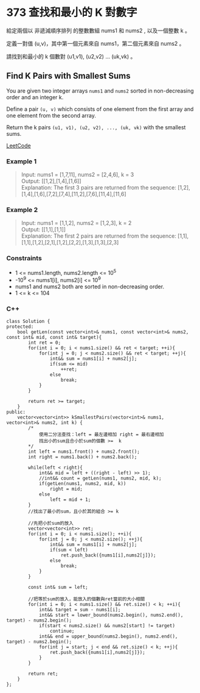 # 373 查找和最小的 K 對數字

給定兩個以 非遞減順序排列 的整數數組 nums1 和 nums2 , 以及一個整數 k 。

定義一對值 (u,v)，其中第一個元素來自 nums1，第二個元素來自 nums2 。

請找到和最小的 k 個數對 (u1,v1),  (u2,v2)  ...  (uk,vk) 。

##  Find K Pairs with Smallest Sums

You are given two integer arrays `nums1` and `nums2` sorted in non-decreasing order and an integer k.

Define a pair `(u, v)` which consists of one element from the first array and one element from the second array.

Return the k pairs `(u1, v1), (u2, v2), ..., (uk, vk)` with the smallest sums.

[LeetCode](https://leetcode.cn/problems/find-k-pairs-with-smallest-sums/)

### Example 1

> Input: nums1 = [1,7,11], nums2 = [2,4,6], k = 3  
Output: [[1,2],[1,4],[1,6]]  
Explanation: The first 3 pairs are returned from the sequence: [1,2],[1,4],[1,6],[7,2],[7,4],[11,2],[7,6],[11,4],[11,6]  

### Example 2

> Input: nums1 = [1,1,2], nums2 = [1,2,3], k = 2  
Output: [[1,1],[1,1]]  
Explanation: The first 2 pairs are returned from the sequence: [1,1],[1,1],[1,2],[2,1],[1,2],[2,2],[1,3],[1,3],[2,3]  


### Constraints

* 1 <= nums1.length, nums2.length <= 10<sup>5</sup>
* -10<sup>9</sup> <= nums1[i], nums2[i] <= 10<sup>9</sup>
* nums1 and nums2 both are sorted in non-decreasing order.
* 1 <= k <= 104

### C++ 

```
class Solution {
protected:
    bool getLen(const vector<int>& nums1, const vector<int>& nums2, const int& mid, const int& target){
        int ret = 0;
        for(int i = 0; i < nums1.size() && ret < target; ++i){
            for(int j = 0; j < nums2.size() && ret < target; ++j){
                int&& sum = nums1[i] + nums2[j];
                if(sum <= mid)
                    ++ret;
                else 
                    break;
            }
        }

        return ret >= target;
    }
public:
    vector<vector<int>> kSmallestPairs(vector<int>& nums1, vector<int>& nums2, int k) {
        /*
            使用二分法查找：left = 最左邊相加 right = 最右邊相加
            找出小的sum且合小於sum的個數 >=  k
        */
        int left = nums1.front() + nums2.front();
        int right = nums1.back() + nums2.back();
        
        while(left < right){
            int&& mid = left + ((right - left) >> 1);
            //int&& count = getLen(nums1, nums2, mid, k);
            if(getLen(nums1, nums2, mid, k))
                right = mid;
            else
                left = mid + 1; 
        }
        //找出了最小的sum，且小於其的組合 >= k

        //先把小於sum的放入        
        vector<vector<int>> ret;
        for(int i = 0; i < nums1.size(); ++i){
            for(int j = 0; j < nums2.size(); ++j){
                int&& sum = nums1[i] + nums2[j];
                if(sum < left)
                    ret.push_back({nums1[i],nums2[j]});
                else 
                    break;
            }
        }

        const int& sum = left;

        //把等於sum的放入，能放入的個數與ret當前的大小相關
        for(int i = 0; i < nums1.size() && ret.size() < k; ++i){
            int&& target = sum - nums1[i];
            int&& start = lower_bound(nums2.begin(), nums2.end(), target) - nums2.begin();
            if(start < nums2.size() && nums2[start] != target)
                continue;
            int&& end = upper_bound(nums2.begin(), nums2.end(), target) - nums2.begin();
            for(int j = start; j < end && ret.size() < k; ++j){
                ret.push_back({nums1[i],nums2[j]});
            }
        }

        return ret;
    }
};
```